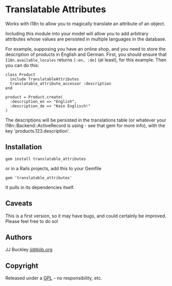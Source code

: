 Translatable Attributes
=======================

Works with I18n to allow you to magically translate an attribute of an object.

Including this module into your model will allow you to add arbitrary
attributes whose values are persisted in multiple languages in the database.

For example, supposing you have an online shop, and you need to store the
description of products in English and German. First, you should ensure that
`I18n.available_locales` returns  `[:en, :de]` (at least), for this example.
Then you can do this:

    class Product
      include TranslatableAttributes
      translatable_attribute_accessor :description
    end
    
    product = Product.create(
      :description_en => "English",
      :description_de => "Kein Englisch!"
    )

The descriptions will be persisted in the translations table (or whatever
your I18n::Backend::ActiveRecord is using - see that gem for more info),
with the key 'products.123.description'.

Installation
------------

    gem install translatable_attributes

or in a Rails projects, add this to your Gemfile

    gem 'translatable_attributes'

It pulls in its dependencies itself.

Caveats
-------

This is a first version, so it may have bugs, and could certainly be improved.
Please feel free to do so!

Authors
-------

JJ Buckley <jj@bjjb.org>

Copyright
---------

Released under a [GPL][copy] - no responsibility, etc.

[copy]: https://github.com/jjbuckley/translatable_attributes/raw/master/COPYING
